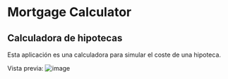 # Mortgage Calculator #


## Calculadora de hipotecas

Esta aplicación es una calculadora para simular el coste de una hipoteca.

Vista previa:
![image](https://github.com/MiwelR/Mortgage-Calculator/assets/74027079/02dd552f-a7c5-42aa-bbb7-9bd4558df16d)
